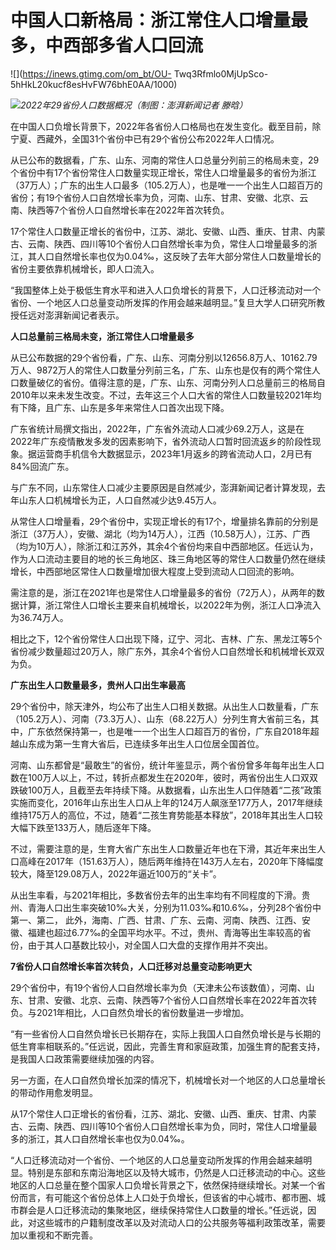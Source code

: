 # 中国人口新格局：浙江常住人口增量最多，中西部多省人口回流

![](https://inews.gtimg.com/om_bt/OU-
Twq3Rfmlo0MjUpSco-5hHkL20kucf8esHvFW76bhE0AA/1000)

![](https://inews.gtimg.com/om_bt/OCRq8BpfK-3K-WmzURp3SXc_oZ_OozWYxMzR67Qboi67oAA/1000)_2022年29省份人口数据概况（制图：澎湃新闻记者
滕晗）_

在中国人口负增长背景下，2022年各省份人口格局也在发生变化。截至目前，除宁夏、西藏外，全国31个省份中已有29个省份公布2022年人口情况。

从已公布的数据看，广东、山东、河南的常住人口总量分列前三的格局未变，29个省份中有17个省份常住人口数量实现正增长，常住人口增量最多的省份为浙江（37万人）；广东的出生人口最多（105.2万人），也是唯一一个出生人口超百万的省份；有19个省份人口自然增长率为负，河南、山东、甘肃、安徽、北京、云南、陕西等7个省份人口自然增长率在2022年首次转负。

17个常住人口数量正增长的省份中，江苏、湖北、安徽、山西、重庆、甘肃、内蒙古、云南、陕西、四川等10个省份人口自然增长率为负，常住人口增量最多的浙江，其人口自然增长率也仅为0.04‰，这反映了去年大部分常住人口数量增长的省份主要依靠机械增长，即人口流入。

“我国整体上处于极低生育水平和进入人口负增长的背景下，人口迁移流动对一个省份、一个地区人口总量变动所发挥的作用会越来越明显。”复旦大学人口研究所教授任远对澎湃新闻记者表示。

**人口总量前三格局未变，浙江常住人口增量最多**

从已公布数据的29个省份看，广东、山东、河南分别以12656.8万人、10162.79万人、9872万人的常住人口数量分列前三名，广东、山东也是仅有的两个常住人口数量破亿的省份。值得注意的是，广东、山东、河南分列人口总量前三的格局自2010年以来未发生改变。不过，去年这三个人口大省的常住人口数量较2021年均有下降，且广东、山东是多年来常住人口首次出现下降。

广东省统计局撰文指出，2022年，广东省外流动人口减少69.2万人，这是在2022年广东疫情散发多发的因素影响下，省外流动人口暂时回流返乡的阶段性现象。据运营商手机信令大数据显示，2023年1月返乡的跨省流动人口，2月已有84%回流广东。

与广东不同，山东常住人口减少主要原因是自然减少，澎湃新闻记者计算发现，去年山东人口机械增长为正，人口自然减少达9.45万人。

从常住人口增量看，29个省份中，实现正增长的有17个，增量排名靠前的分别是浙江（37万人），安徽、湖北（均为14万人），江西（10.58万人），江苏、广西（均为10万人），除浙江和江苏外，其余4个省份均来自中西部地区。任远认为，作为人口流动主要目的地的长三角地区、珠三角地区等的常住人口数量仍然在继续增长，中西部地区常住人口数量增加很大程度上受到流动人口回流的影响。

需注意的是，浙江在2021年也是常住人口增量最多的省份（72万人），从两年的数据计算，浙江常住人口增长主要来自机械增长，以2022年为例，浙江人口净流入为36.74万人。

相比之下，12个省份常住人口出现下降，辽宁、河北、吉林、广东、黑龙江等5个省份减少数量超过20万人，除广东外，其余4个省份人口自然增长和机械增长双双为负。

**广东出生人口数量最多，贵州人口出生率最高**

29个省份中，除天津外，均公布了出生人口相关数据。从出生人口数量看，广东（105.2万人）、河南（73.3万人）、山东（68.22万人）分列生育大省前三名，其中，广东依然保持第一，也是唯一一个出生人口超百万的省份，广东自2018年超越山东成为第一生育大省后，已连续多年出生人口位居全国首位。

河南、山东都曾是“最敢生”的省份，统计年鉴显示，两个省份曾多年每年出生人口数在100万人以上，不过，转折点都发生在2020年，彼时，两省份出生人口双双跌破100万人，且截至去年持续下降。从数据看，山东出生人口伴随着“二孩”政策实施而变化，2016年山东出生人口从上年的124万人飙涨至177万人，2017年继续维持175万人的高位，不过，随着“二孩生育势能基本释放”，2018年其出生人口较大幅下跌至133万人，随后逐年下降。

不过，需要注意的是，生育大省广东出生人口数量近年也在下滑，其近年来出生人口高峰在2017年（151.63万人），随后两年维持在143万人左右，2020年下降幅度较大，降至129.08万人，2022年逼近100万的“关卡”。

从出生率看，与2021年相比，多数省份去年的出生率均有不同程度的下滑。贵州、青海人口出生率突破10‰大关，分别为11.03‰和10.6‰，分列28个省份中第一、第二，
此外，海南、广西、甘肃、广东、云南、河南、陕西、江西、安徽、福建也超过6.77‰的全国平均水平。不过，贵州、青海等出生率较高的省份，由于其人口基数比较小，对全国人口大盘的支撑作用并不突出。

**7省份人口自然增长率首次转负，人口迁移对总量变动影响更大**

29个省份中，有19个省份人口自然增长率为负（天津未公布该数值），河南、山东、甘肃、安徽、北京、云南、陕西等7个省份人口自然增长率在2022年首次转负。与2021年相比，人口自然负增长的省份数量进一步增加。

“有一些省份人口自然负增长已长期存在，实际上我国人口自然负增长是与长期的低生育率相联系的。”任远说，因此，完善生育和家庭政策，加强生育的配套支持，是我国人口政策需要继续加强的内容。

另一方面，在人口自然负增长加深的情况下，机械增长对一个地区的人口总量增长的带动作用愈发明显。

从17个常住人口正增长的省份看，江苏、湖北、安徽、山西、重庆、甘肃、内蒙古、云南、陕西、四川等10个省份人口自然增长率为负，同时，常住人口增量最多的浙江，其人口自然增长率也仅为0.04‰。

“人口迁移流动对一个省份、一个地区的人口总量变动所发挥的作用会越来越明显。特别是东部和东南沿海地区以及特大城市，仍然是人口迁移流动的中心。这些地区的人口总量在整个国家人口负增长背景之下，依然保持继续增长。对某一个省份而言，有可能这个省份总体上人口处于负增长，但该省的中心城市、都市圈、城市群会是人口迁移流动的集聚地区，继续保持常住人口数量的增长。”任远说，因此，对这些城市的户籍制度改革以及对流动人口的公共服务等福利政策改革，需要加以重视和不断完善。

